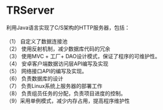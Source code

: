 # TRServer

利用Java语言实现了C/S架构的HTTP服务器，包括：<br/><br/>
（1）	自定义了数据连接池<br/>
（2）	使用反射机制，减少数据库代码的冗余<br/>
（3）	使用MVC + 工厂+ DAO设计模式，保证了程序的可维护性。<br/>
（4）	安卓客户端数据访问层API编写及实现<br/>
（5）	网络接口API的编写及实现。<br/>
（6）	负责数据库的设计<br/>
（7）	负责Linux系统上服务器的部署工作<br/>
（8）	负责组员任务的分配，负责项目进度的控制。<br/>
（9）采用单例模式，减少内存占用，提高程序维护性
